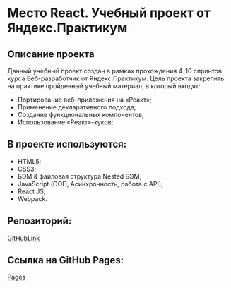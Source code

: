 # Место React. Учебный проект от Яндекс.Практикум
## Описание проекта
Данный учебный проект создан в рамках прохождения 4-10 спринтов курса Веб-разработчик от Яндекс.Практикум. Цель проекта закрепить на практике пройденный учебный материал, в который входят:

- Портирование веб-приложения на «Реакт»;
- Применение декларативного подхода;
- Создание функциональных компонентов;
- Использование «Реакт»-хуков;

## В проекте используются:
- HTML5;
- CSS3;
- БЭМ & файловая структура Nested БЭМ;
- JavaScript (ООП, Асинхронность, работа с API);
- React JS;
- Webpack.

## Репозиторий:
[GitHubLink](https://github.com/Dimitry364/mesto-react)

## Ссылка на GitHub Pages:
[Pages](https://dimitry364.github.io/mesto-react/)